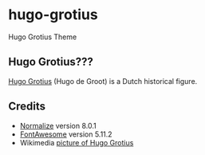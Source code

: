 # hugo-grotius
Hugo Grotius Theme

## Hugo Grotius???

[Hugo Grotius](https://en.wikipedia.org/wiki/Hugo_Grotius) (Hugo de Groot) is a Dutch historical figure. 

## Credits

- [Normalize](https://necolas.github.io/normalize.css/) version 8.0.1
- [FontAwesome](https://fontawesome.com) version 5.11.2
- Wikimedia [picture of Hugo Grotius](https://commons.wikimedia.org/wiki/File:Michiel_Jansz_van_Mierevelt_-_Hugo_Grotius.jpg)
